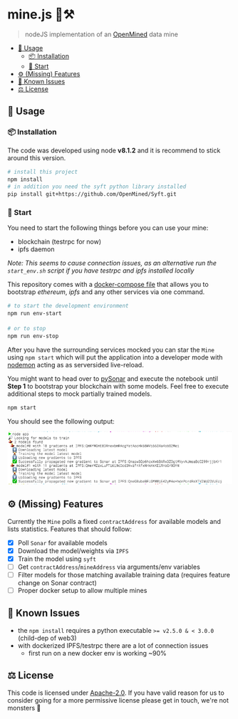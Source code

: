 # mine.js 🗻⚒

> nodeJS implementation of an [OpenMined](http://openmined.org) data mine

<!-- TOC depthFrom:2 -->

- [🏃‍ Usage](#-usage)
    - [📦 Installation](#-installation)
    - [🏁 Start](#-start)
- [⚙️ (Missing) Features](#️-missing-features)
- [🐞 Known Issues](#-known-issues)
- [⚖️ License](#️-license)

<!-- /TOC -->

## 🏃‍ Usage

### 📦 Installation

The code was developed using node **v8.1.2** and it is recommend to stick around this version.

```sh
# install this project
npm install
# in addition you need the syft python library installed
pip install git+https://github.com/OpenMined/Syft.git
```

### 🏁 Start

You need to start the following things before you can use your mine:
* blockchain (testrpc for now)
* ipfs daemon

_Note: This seems to cause connection issues, as an alternative run the `start_env.sh` script if you have testrpc and ipfs installed locally_

This repository comes with a [docker-compose file](setup/docker-compose.yml) that allows you to bootstrap _ethereum_, _ipfs_ and any other services via one command.

```sh
# to start the development environment
npm run env-start

# or to stop
npm run env-stop
```

After you have the surrounding services mocked you can star the `Mine` using `npm start` which will put the application into a developer mode with [nodemon](https://github.com/remy/nodemon) acting as as serversided live-reload.

You might want to head over to [pySonar](https://github.com/OpenMined/PySonar/blob/master/notebooks/Sonar%20-%20Decentralized%20Model%20Training%20Simulation%20(local%20blockchain).ipynb) and execute the notebook until **Step 1** to bootstrap your blockchain with some models. Feel free to execute additional steps to mock partially trained models.

```sh
npm start
```

You should see the following output:

![mine logs](stdout_progress.png)

## ⚙️ (Missing) Features

Currently the `Mine` polls a fixed `contractAddress` for available models and lists statistics.
Features that should follow: 

* [x] Poll `Sonar` for available models
* [x] Download the model/weights via `IPFS`
* [x] Train the model using `syft`
* [ ] Get `contractAddress`/`mineAddress` via arguments/env variables
* [ ] Filter models for those matching available training data (requires feature change on Sonar contract)
* [ ] Proper docker setup to allow multiple mines

## 🐞 Known Issues

* the `npm install` requires a python executable `>= v2.5.0 & < 3.0.0` (child-dep of web3)
* with dockerized IPFS/testrpc there are a lot of connection issues
    * first run on a new docker env is working ~90%

## ⚖️ License

This code is licensed under [Apache-2.0](LICENSE). If you have valid reason for us to consider going for a more permissive license please get in touch, we're not monsters 👾
